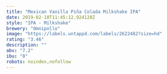 ```yaml
---
title: "Mexican Vanilla Piña Colada Milkshake IPA"
date: 2019-02-10T11:45:12.924128Z
style: "IPA - Milkshake"
brewery: "Omnipollo"
image: "https://labels.untappd.com/labels/2622482?size=hd"
rating: "3.46"
description: ""
abv: "7.2"
ibu: "0"
robots: noindex,nofollow
---
```


